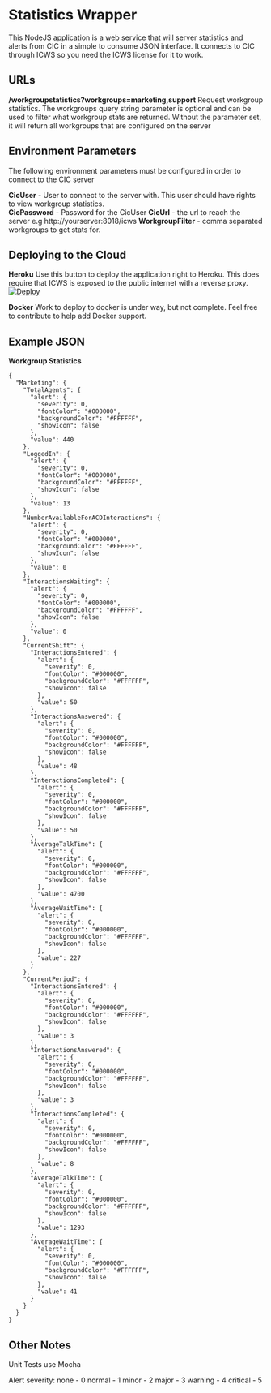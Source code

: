 Statistics Wrapper
===========================
This NodeJS application is a web service that will server statistics and alerts from CIC in a simple to consume JSON interface.  It connects to CIC through ICWS so you need the ICWS license for it to work.  

URLs
----------
**/workgroupstatistics?workgroups=marketing,support**
Request workgroup statistics.  The workgroups query string parameter is optional and can be used to filter what workgroup stats are returned.  Without the parameter set, it will return all workgroups that are configured on the server


Environment Parameters
----------
The following environment parameters must be configured in order to connect to the CIC server

**CicUser** - User to connect to the server with.  This user should have rights to view workgroup statistics.  
**CicPassword** - Password for the CicUser
**CicUrl** - the url to reach the server e.g http://yourserver:8018/icws
**WorkgroupFilter**  - comma separated workgroups to get stats for.

Deploying to the Cloud
----------
**Heroku**
Use this button to deploy the application right to Heroku.  This does require that ICWS is exposed to the public internet with a reverse proxy.
[![Deploy](https://www.herokucdn.com/deploy/button.png)](https://heroku.com/deploy?template=https://github.com/InteractiveIntelligence/StatisticsWrapper)

**Docker**
Work to deploy to docker is under way, but not complete.  Feel free to contribute to help add Docker support.

Example JSON
----------
**Workgroup Statistics**

    {
      "Marketing": {
        "TotalAgents": {
          "alert": {
            "severity": 0,
            "fontColor": "#000000",
            "backgroundColor": "#FFFFFF",
            "showIcon": false
          },
          "value": 440
        },
        "LoggedIn": {
          "alert": {
            "severity": 0,
            "fontColor": "#000000",
            "backgroundColor": "#FFFFFF",
            "showIcon": false
          },
          "value": 13
        },
        "NumberAvailableForACDInteractions": {
          "alert": {
            "severity": 0,
            "fontColor": "#000000",
            "backgroundColor": "#FFFFFF",
            "showIcon": false
          },
          "value": 0
        },
        "InteractionsWaiting": {
          "alert": {
            "severity": 0,
            "fontColor": "#000000",
            "backgroundColor": "#FFFFFF",
            "showIcon": false
          },
          "value": 0
        },
        "CurrentShift": {
          "InteractionsEntered": {
            "alert": {
              "severity": 0,
              "fontColor": "#000000",
              "backgroundColor": "#FFFFFF",
              "showIcon": false
            },
            "value": 50
          },
          "InteractionsAnswered": {
            "alert": {
              "severity": 0,
              "fontColor": "#000000",
              "backgroundColor": "#FFFFFF",
              "showIcon": false
            },
            "value": 48
          },
          "InteractionsCompleted": {
            "alert": {
              "severity": 0,
              "fontColor": "#000000",
              "backgroundColor": "#FFFFFF",
              "showIcon": false
            },
            "value": 50
          },
          "AverageTalkTime": {
            "alert": {
              "severity": 0,
              "fontColor": "#000000",
              "backgroundColor": "#FFFFFF",
              "showIcon": false
            },
            "value": 4700
          },
          "AverageWaitTime": {
            "alert": {
              "severity": 0,
              "fontColor": "#000000",
              "backgroundColor": "#FFFFFF",
              "showIcon": false
            },
            "value": 227
          }
        },
        "CurrentPeriod": {
          "InteractionsEntered": {
            "alert": {
              "severity": 0,
              "fontColor": "#000000",
              "backgroundColor": "#FFFFFF",
              "showIcon": false
            },
            "value": 3
          },
          "InteractionsAnswered": {
            "alert": {
              "severity": 0,
              "fontColor": "#000000",
              "backgroundColor": "#FFFFFF",
              "showIcon": false
            },
            "value": 3
          },
          "InteractionsCompleted": {
            "alert": {
              "severity": 0,
              "fontColor": "#000000",
              "backgroundColor": "#FFFFFF",
              "showIcon": false
            },
            "value": 8
          },
          "AverageTalkTime": {
            "alert": {
              "severity": 0,
              "fontColor": "#000000",
              "backgroundColor": "#FFFFFF",
              "showIcon": false
            },
            "value": 1293
          },
          "AverageWaitTime": {
            "alert": {
              "severity": 0,
              "fontColor": "#000000",
              "backgroundColor": "#FFFFFF",
              "showIcon": false
            },
            "value": 41
          }
        }
      }
    }


Other Notes
----------
Unit Tests use Mocha

Alert severity:
none - 0
normal - 1
minor - 2
major - 3
warning - 4
critical - 5
